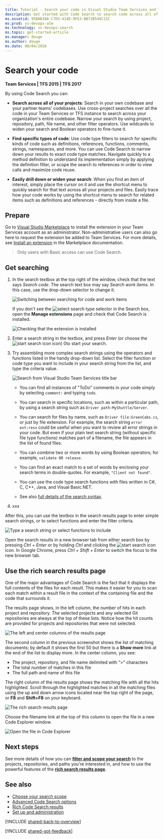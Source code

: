 ```yaml
---
title: Tutorial - Search your code in Visual Studio Team Services and Team Foundation Server
description: Get started with Code Search to search code across all of your Visual Studio Team Services (VSTS) and Team Foundation Server (TFS) projects, from anywhere and any computer or mobile device, using your web browser. Find code, trace occurrences across files, discover related items, and explore your project contents.
ms.assetid: 95BAB38A-C7D3-414D-9FE3-BB72B549C21C
ms.prod: vs-devops-alm
ms.technology: vs-devops-search
ms.topic: get-started-article
ms.manager: douge
ms.author: douge
ms.date: 08/04/2016
---
```


# Search your code

**Team Services | TFS 2015 | TFS 2017**

By using Code Search you can:

* **Search across all of your projects**:
  Search in your own codebase and your partner teams' codebases. Use cross-project 
  searches over all the code in your Team Services or TFS instance to search 
  across your organization's entire codebase. Narrow your search by using project, repository, 
  path, file name, and other filter operators. Use wildcards to widen your search and 
  Boolean operators to fine-tune it. 

* **Find specific types of code**: Use code type filters 
  to search for specific kinds of code such as definitions, references, functions, 
  comments, strings, namespaces, and more. You can use Code Search to narrow 
  down your results to exact code type matches. Navigate quickly to a method 
  definition to understand its implementation simply by applying the definition 
  filter, or scope the search to references in order to view calls and maximize 
  code reuse.

* **Easily drill down or widen your search**: When you find an item of interest, 
  simply place the cursor on it and use the shortcut menu to quickly search for 
  that text across all your projects and files. Easily trace how your code works 
  by using the shortcut menu to search for related items such as definitions and 
  references - directly from inside a file.<p />

## Prepare

Go to [Visual Studio Marketplace](http://go.microsoft.com/fwlink/?LinkId=703823&clcid=0x409)
to install the extension in your Team Services account as an administrator.
Non-administrative users can also go here to request the extension be added to Team Services. 
For more details, see [Install an extension](../../marketplace/get-vsts-extensions.md#install-extension) in the Marketplace documentation.

>Only users with Basic access can use Code Search.

## Get searching

1. In the search textbox at the top right of the window, check that the text says
   _Search code_. The search text box may say _Search work items_. In this case, use the drop-down selector to change it.

   ![Switching between searching for code and work items](../_img/_shared/title-bar-search-box-select-type.png)

   If you don't see the ![select search type](../_img/_shared/search-select-type-icon.png)
   selector in the Search box, open the **Manage extensions** page 
   and check that Code Search is installed.

   ![Checking that the extension is installed](../_img/_shared/goto-marketplace.png)

1. Enter a search string in the textbox, and press _Enter_ (or choose the 
   ![start search icon](../_img/_shared/start-search-icon.png) icon) 0to start your search.


1. Try assembling more complex search strings using the operators and functions listed in the handy 
   drop-down list. Select the filter function or code type you want to include in your search string from the
   list, and type the criteria value. 

   ![Search from Visual Studio Team Services title bar](_img/get-started/title-bar-search-functionlist.png)    

   * You can find all instances of "ToDo" comments in your code simply by selecting `comment:` and typing `todo`. 

   * You can search in specific locations, such as within a particular path, by using a search string such as `Driver path:MyShuttle/Server`. 

   * You can search for files by name, such as `Driver file:GreenCabs.cs`, or just by file extension. For example, the search string 
    `error ext:resx` could be useful when you want to review all error strings in your code. 
    But even if your plain text search string (without specific file type functions) 
    matches part of a filename, the file appears in the list of found files.

   * You can combine two or more words by using Boolean operators; for example, `validate OR release`.

   * You can find an exact match to a set of words by enclosing your search terms in double-quotes. For example, `"Client not found"`. 

   * You can use the code type search functions with files written in C#, C, C++, Java, and Visual Basic.NET.

   * See also [full details of the search syntax](advanced-search.md#syntaxdetails). 

4. xxx



After this, you can use the textbox in the search results page to enter simple search strings,
or to select functions and enter the filter criteria. 

![Type a search string or select functions to include](_img/get-started/type-search-string-or-select-functions.png)

Open the search results in a new browser tab from either search box by
pressing _Ctrl_ + _Enter_ or by holding _Ctrl_ and clicking  the
![start search icon](../_img/_shared/start-search-icon.png) icon.
In Google Chrome, press _Ctrl_ + _Shift_ + _Enter_ to switch the focus
to the new browser tab. 
 
<a name="start-results"></a>
## Use the rich search results page

One of the major advantages of Code Search is the fact that it displays the full contents of
the files for each result. This makes it easier for you to scan each match within a result file 
in the context of the containing file and the code that surrounds it. 

The results page shows, in the left column, the number of hits in each project and 
repository. The selected projects and any selected Git repositories are always at 
the top of these lists. Notice how the hit counts are provided for projects and repositories that were
not selected.

![The left and center columns of the results page](_img/get-started/results-page-left-and-center-columns.png)

The second column in the previous screenshot shows the list of matching documents; by default it shows the 
first 50 but there is a **Show more** link at the end of the list to display more. 
In the center column, you see:

* The project, repository, and file name delimited with "\>" characters
* The total number of matches in this file
* The full path and name of this file  

The right column of the results page shows the matching file with all the 
hits highlighted. Scroll through the highlighted matches in all the matching files using the up and
down arrow icons located near the top right of the page, or **F8** and **Shift+F8** on your keyboard. 

![The rich search results page](_img/get-started/results-page-right-column.png)

Choose the filename link at the top of this column to open the file in
a new Code Explorer window.

![Open the file in Code Explorer](_img/get-started/open-in-code-explorer.png)

## Next steps

See more details of how you can
**[filter and scope your search](repos-and-projects.md)** to the projects, repositories, and paths 
you're interested in, and how to use the powerful features of the 
**[rich search results page](search-results.md)**. 

## See also

* [Choose your search scope](repos-and-projects.md)
* [Advanced Code Search options](advanced-search.md)
* [Rich Code Search results](search-results.md)
* [Set up and administration](administration.md)

[!INCLUDE [shared-back-to-overview](../_shared/shared-back-to-overview.md)]

[!INCLUDE [shared-got-feedback](../_shared/shared-got-feedback.md)]
